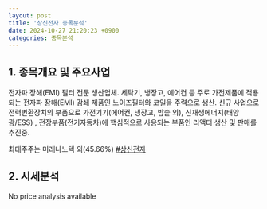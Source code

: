 ```yaml
---
layout: post
title: '상신전자 종목분석'
date: 2024-10-27 21:20:23 +0900
categories: 종목분석
---
```


## 1. 종목개요 및 주요사업

전자파 장해(EMI) 필터 전문 생산업체. 세탁기, 냉장고, 에어컨 등 주로 가전제품에 적용되는 전자파 장해(EMI) 감쇄 제품인 노이즈필터와 코일을 주력으로 생산. 신규 사업으로 전력변환장치의 부품으로 가전기기(에어컨, 냉장고, 밥솥 외), 신재생에너지(태양광/ESS) , 전장부품(전기자동차)에 핵심적으로 사용되는 부품인 리액터 생산 및 판매를 추진중.

최대주주는 미래나노텍 외(45.66%)
[#상신전자](#)

## 2. 시세분석

No price analysis available
